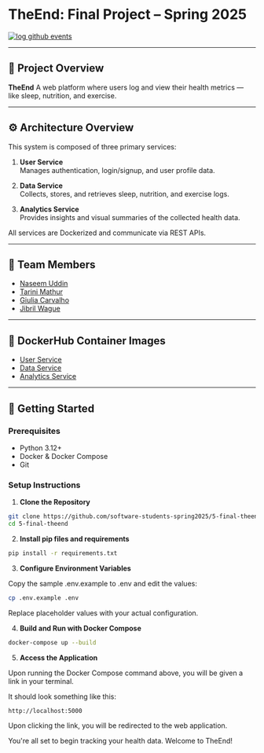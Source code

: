 # TheEnd: Final Project – Spring 2025

[![log github events](https://github.com/software-students-spring2025/5-final-theend/actions/workflows/event-logger.yml/badge.svg)](https://github.com/software-students-spring2025/5-final-theend/actions/workflows/event-logger.yml)

---

## 🧠 Project Overview

**TheEnd** A web platform where users log and view their health metrics — like sleep, nutrition, and exercise.

---

## ⚙️ Architecture Overview

This system is composed of three primary services:

1. **User Service**  
   Manages authentication, login/signup, and user profile data.

2. **Data Service**  
   Collects, stores, and retrieves sleep, nutrition, and exercise logs.

3. **Analytics Service**  
   Provides insights and visual summaries of the collected health data.

All services are Dockerized and communicate via REST APIs.

---

## 👥 Team Members

- [Naseem Uddin](https://github.com/naseem-student)
- [Tarini Mathur](https://github.com/tmathur2005)
- [Giulia Carvalho](https://github.com/giulia-carvalho)
- [Jibril Wague](https://github.com/Jibril1010)

---

## 🐳 DockerHub Container Images

- [User Service](https://hub.docker.com/r/yourdockerhubusername/user-service)
- [Data Service](https://hub.docker.com/r/yourdockerhubusername/data-service)
- [Analytics Service](https://hub.docker.com/r/yourdockerhubusername/analytics-service)

---

## 🚀 Getting Started

### Prerequisites

- Python 3.12+
- Docker & Docker Compose
- Git

### Setup Instructions

1. **Clone the Repository**

```bash
git clone https://github.com/software-students-spring2025/5-final-theend.git
cd 5-final-theend
```

2. **Install pip files and requirements**
```bash
pip install -r requirements.txt
```

3. **Configure Environment Variables**

Copy the sample .env.example to .env and edit the values:

```bash
cp .env.example .env
```

Replace placeholder values with your actual configuration.

4. **Build and Run with Docker Compose**

```bash
docker-compose up --build
```

5. **Access the Application**

Upon running the Docker Compose command above, you will be given a link in your terminal.

It should look something like this:
```bash
http://localhost:5000
```

Upon clicking the link, you will be redirected to the web application.

You're all set to begin tracking your health data. Welcome to TheEnd!
